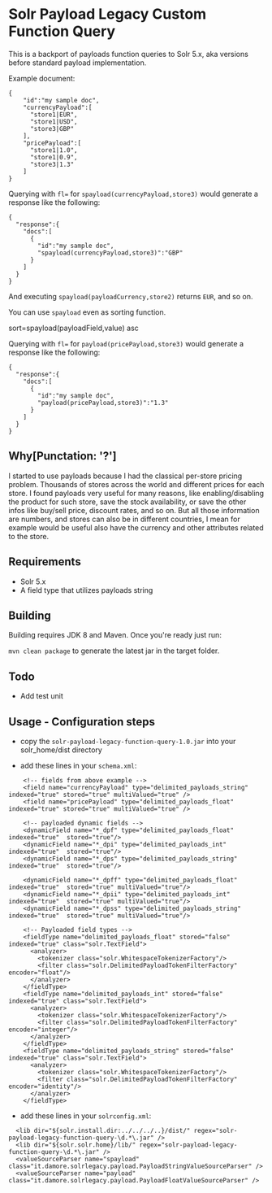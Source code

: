 # Solr Payload Legacy Custom Function Query

This is a backport of payloads function queries to Solr 5.x, aka versions before standard payload implementation.

Example document:

```
{
    "id":"my sample doc",
    "currencyPayload":[
      "store1|EUR",
      "store1|USD",
      "store3|GBP"
    ],
    "pricePayload":[
      "store1|1.0",
      "store1|0.9",
      "store3|1.3"
    ]
}
```

Querying with `fl=` for `spayload(currencyPayload,store3)` would generate a response like the following:

```
{
  "response":{
    "docs":[
      {
        "id":"my sample doc",
        "spayload(currencyPayload,store3)":"GBP"
      }
    ]
  }
}     
```
And executing `spayload(payloadCurrency,store2)` returns `EUR`, and so on.

You can use `spayload` even as sorting function.

   sort=spayload(payloadField,value) asc

Querying with `fl=` for `payload(pricePayload,store3)` would generate a response like the following:

```
{
  "response":{
    "docs":[
      {
        "id":"my sample doc",
        "payload(pricePayload,store3)":"1.3"
      }
    ]
  }
}     
```

## Why[Punctation: '?']

I started to use payloads because I had the classical per-store pricing problem.
Thousands of stores across the world and different prices for each store.
I found payloads very useful for many reasons, like enabling/disabling the product for such store, save the stock availability, or save the other infos like buy/sell price, discount rates, and so on.
But all those information are numbers, and stores can also be in different countries, I mean for example would be useful also have the currency and other attributes related to the store.

## Requirements
- Solr 5.x
- A field type that utilizes payloads string

## Building
Building requires JDK 8 and Maven.  Once you're ready just run:

`mvn clean package` to generate the latest jar in the target folder.

## Todo
- Add test unit

## Usage - Configuration steps

- copy the `solr-payload-legacy-function-query-1.0.jar` into your solr_home/dist directory 

- add these lines in your `schema.xml`:

```
    <!-- fields from above example -->
    <field name="currencyPayload" type="delimited_payloads_string" indexed="true" stored="true" multiValued="true" />
    <field name="pricePayload" type="delimited_payloads_float" indexed="true" stored="true" multiValued="true" />

    <!-- payloaded dynamic fields -->
    <dynamicField name="*_dpf" type="delimited_payloads_float" indexed="true"  stored="true"/>
    <dynamicField name="*_dpi" type="delimited_payloads_int" indexed="true"  stored="true"/>
    <dynamicField name="*_dps" type="delimited_payloads_string" indexed="true"  stored="true"/>

    <dynamicField name="*_dpff" type="delimited_payloads_float" indexed="true"  stored="true" multiValued="true"/>
    <dynamicField name="*_dpii" type="delimited_payloads_int" indexed="true"  stored="true" multiValued="true"/>
    <dynamicField name="*_dpss" type="delimited_payloads_string" indexed="true"  stored="true" multiValued="true"/>

    <!-- Payloaded field types -->
    <fieldType name="delimited_payloads_float" stored="false" indexed="true" class="solr.TextField">
      <analyzer>
        <tokenizer class="solr.WhitespaceTokenizerFactory"/>
        <filter class="solr.DelimitedPayloadTokenFilterFactory" encoder="float"/>
      </analyzer>
    </fieldType>
    <fieldType name="delimited_payloads_int" stored="false" indexed="true" class="solr.TextField">
      <analyzer>
        <tokenizer class="solr.WhitespaceTokenizerFactory"/>
        <filter class="solr.DelimitedPayloadTokenFilterFactory" encoder="integer"/>
      </analyzer>
    </fieldType>
    <fieldType name="delimited_payloads_string" stored="false" indexed="true" class="solr.TextField">
      <analyzer>
        <tokenizer class="solr.WhitespaceTokenizerFactory"/>
        <filter class="solr.DelimitedPayloadTokenFilterFactory" encoder="identity"/>
      </analyzer>
    </fieldType>
```

- add these lines in your `solrconfig.xml`:

```
  <lib dir="${solr.install.dir:../../../..}/dist/" regex="solr-payload-legacy-function-query-\d.*\.jar" />
  <lib dir="${solr.solr.home}/lib/" regex="solr-payload-legacy-function-query-\d.*\.jar" />
  <valueSourceParser name="spayload" class="it.damore.solrlegacy.payload.PayloadStringValueSourceParser" />
  <valueSourceParser name="payload" class="it.damore.solrlegacy.payload.PayloadFloatValueSourceParser" />
```